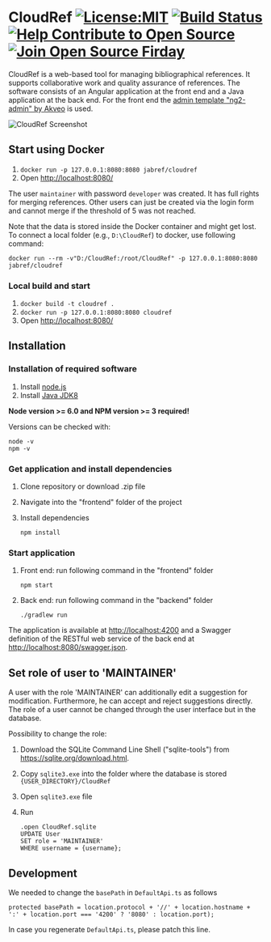 # CloudRef [![License:MIT](https://img.shields.io/badge/License-MIT-blue.svg)](https://tldrlegal.com/license/mit-license) [![Build Status](https://travis-ci.org/JabRef/cloudref.svg?branch=master)](https://travis-ci.org/JabRef/cloudref) [![Help Contribute to Open Source](https://www.codetriage.com/jabref/cloudref/badges/users.svg)](https://www.codetriage.com/jabref/cloudref) [![Join Open Source Firday](https://img.shields.io/badge/Open%20Source-Friday-60B37A.svg)](https://opensourcefriday.com/)

CloudRef is a web-based tool for managing bibliographical references.
It supports collaborative work and quality assurance of references.
The software consists of an Angular application at the front end and a Java application at the back end.
For the front end the [admin template "ng2-admin" by Akveo](https://akveo.github.io/ng2-admin) is used.

![CloudRef Screenshot](https://user-images.githubusercontent.com/14543255/32387802-e67fa39a-c0c5-11e7-98bc-b69c441e4300.jpg)

## Start using Docker

1. `docker run -p 127.0.0.1:8080:8080 jabref/cloudref`
2. Open <http://localhost:8080/>

The user `maintainer` with password `developer` was created.
It has full rights for merging references.
Other users can just be created via the login form and cannot merge if the threshold of 5 was not reached.

Note that the data is stored inside the Docker container and might get lost.
To connect a local folder (e.g., `D:\CloudRef`) to docker, use following command:

    docker run --rm -v"D:/CloudRef:/root/CloudRef" -p 127.0.0.1:8080:8080 jabref/cloudref

### Local build and start

1. `docker build -t cloudref .`
2. `docker run -p 127.0.0.1:8080:8080 cloudref`
3. Open <http://localhost:8080/>


## Installation

### Installation of required software
1. Install [node.js](https://nodejs.org/en/)
2. Install [Java JDK8](http://www.oracle.com/technetwork/java/javase/downloads/jdk8-downloads-2133151.html)

**Node version >= 6.0 and NPM version >= 3 required!**

Versions can be checked with:

```
node -v
npm -v
```

### Get application and install dependencies
1. Clone repository or download .zip file
2. Navigate into the "frontend" folder of the project
3. Install dependencies

       npm install

### Start application
1. Front end: run following command in the "frontend" folder

       npm start

2. Back end: run following command in the "backend" folder

       ./gradlew run

The application is available at <http://localhost:4200> and a Swagger definition of the RESTful web service of the back end at <http://localhost:8080/swagger.json>.

## Set role of user to 'MAINTAINER'
A user with the role 'MAINTAINER' can additionally edit a suggestion for modification.
Furthermore, he can accept and reject suggestions directly.
The role of a user cannot be changed through the user interface but in the database.

Possibility to change the role:
1. Download the SQLite Command Line Shell ("sqlite-tools") from <https://sqlite.org/download.html>.
2. Copy `sqlite3.exe` into the folder where the database is stored `{USER_DIRECTORY}/CloudRef`
3. Open `sqlite3.exe` file
4. Run

       .open CloudRef.sqlite
       UPDATE User
       SET role = 'MAINTAINER'
       WHERE username = {username};

## Development

We needed to change the `basePath` in `DefaultApi.ts` as follows

    protected basePath = location.protocol + '//' + location.hostname + ':' + location.port === '4200' ? '8080' : location.port);

In case you regenerate `DefaultApi.ts`, please patch this line.

